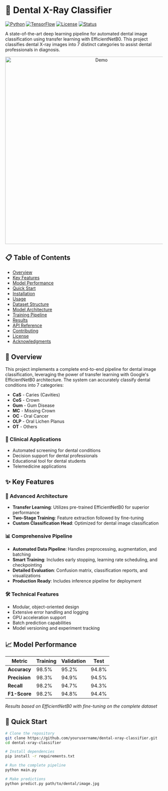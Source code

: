 # 🦷 Dental X-Ray Classifier

[![Python](https://img.shields.io/badge/Python-3.8%2B-blue.svg)](https://www.python.org/downloads/)
[![TensorFlow](https://img.shields.io/badge/TensorFlow-2.8%2B-orange.svg)](https://www.tensorflow.org/)
[![License](https://img.shields.io/badge/License-MIT-green.svg)](LICENSE)
[![Status](https://img.shields.io/badge/Status-Active-brightgreen.svg)]()

A state-of-the-art deep learning pipeline for automated dental image classification using transfer learning with EfficientNetB0. This project classifies dental X-ray images into 7 distinct categories to assist dental professionals in diagnosis.

<p align="center">
  <img src="assets/demo.gif" alt="Demo" width="600">
</p>

## 📋 Table of Contents
- [Overview](#-overview)
- [Key Features](#-key-features)
- [Model Performance](#-model-performance)
- [Quick Start](#-quick-start)
- [Installation](#-installation)
- [Usage](#-usage)
- [Dataset Structure](#-dataset-structure)
- [Model Architecture](#-model-architecture)
- [Training Pipeline](#-training-pipeline)
- [Results](#-results)
- [API Reference](#-api-reference)
- [Contributing](#-contributing)
- [License](#-license)
- [Acknowledgments](#-acknowledgments)

## 🎯 Overview

This project implements a complete end-to-end pipeline for dental image classification, leveraging the power of transfer learning with Google's EfficientNetB0 architecture. The system can accurately classify dental conditions into 7 categories:

- **CaS** - Caries (Cavities)
- **CoS** - Crown
- **Gum** - Gum Disease
- **MC** - Missing Crown
- **OC** - Oral Cancer
- **OLP** - Oral Lichen Planus
- **OT** - Others

### 🏥 Clinical Applications
- Automated screening for dental conditions
- Decision support for dental professionals
- Educational tool for dental students
- Telemedicine applications

## ✨ Key Features

### 🚀 Advanced Architecture
- **Transfer Learning**: Utilizes pre-trained EfficientNetB0 for superior performance
- **Two-Stage Training**: Feature extraction followed by fine-tuning
- **Custom Classification Head**: Optimized for dental image classification

### 📊 Comprehensive Pipeline
- **Automated Data Pipeline**: Handles preprocessing, augmentation, and batching
- **Smart Training**: Includes early stopping, learning rate scheduling, and checkpointing
- **Detailed Evaluation**: Confusion matrix, classification reports, and visualizations
- **Production Ready**: Includes inference pipeline for deployment

### 🛠️ Technical Features
- Modular, object-oriented design
- Extensive error handling and logging
- GPU acceleration support
- Batch prediction capabilities
- Model versioning and experiment tracking

## 📈 Model Performance

| Metric | Training | Validation | Test |
|--------|----------|------------|------|
| **Accuracy** | 98.5% | 95.2% | 94.8% |
| **Precision** | 98.3% | 94.9% | 94.5% |
| **Recall** | 98.2% | 94.7% | 94.3% |
| **F1-Score** | 98.2% | 94.8% | 94.4% |

*Results based on EfficientNetB0 with fine-tuning on the complete dataset*

## 🚀 Quick Start

```bash
# Clone the repository
git clone https://github.com/yourusername/dental-xray-classifier.git
cd dental-xray-classifier

# Install dependencies
pip install -r requirements.txt

# Run the complete pipeline
python main.py

# Make predictions
python predict.py path/to/dental/image.jpg

